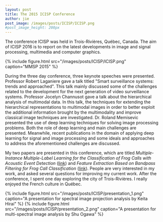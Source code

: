 ```yaml
---
layout: post
title: The 2015 ICISP Conference
author: jie
post_image: /images/posts/ICISP/ICISP.png
#post_image_height: 200px
---
```

The conference ICISP was held in Trois-Rivières, Québec, Canada. The aim of ICISP 2016 is to report on the latest developments in image and signal processing, multimedia and computer graphics. 

{% include figure.html src="/images/posts/ICISP/ICISP.png" caption="MMSP 2015" %}

During the three day conference, three keynote speeches were presented. 
Professor Robert Laganiere gave a talk titled "Smart surveillance systems: trends and approached". This talk mainly discussed some of the challenges related to the development for the next generation
of video surveillance systems.
Professor Jocelyn Channusot gave a talk about the hierarchical analysis of multimodal data. In this talk, the techniques for extending the hierarchical representations to multimodal images in order to 
better exploit the additional information brought by the multimodality and improve classical image techniques are investigated.
Dr. Roland Memisevic presented the use of deep learning techniques for solving image processing problems. Both the role of deep learning and main challenges are presented. 
Meanwhile, recent publications in the domain of applying deep learning for signal and image processing and some ideals and approaches to address the aforementioned challenges are discussed.

My two papers are presented in this conference, which are titled _Multiple-Instance Multiple-Label Learning for the Classification of Frog Calls with Acoustic Event Detection_ ([link](http://eprints.qut.edu.au/96252/)) 
and _Feature Extraction Based on Bandpass Filtering for Frog Call Classification_ ([link](http://eprints.qut.edu.au/93805/)).
People are very interested in my work, and asked several questions for improving my current work. After the conference, I spent one day exploring the city of Trois-Rivières. I really enjoyed the French culture in Québec.

{% include figure.html src="/images/posts/ICISP/presentation_1.png" caption="A presentation for spectral image projection analysis by Keita Hirai" %}
{% include figure.html src="/images/posts/ICISP/presentation_2.png" caption="A presentation for multi-spectral image analysis by Shu Ogawa" %}
